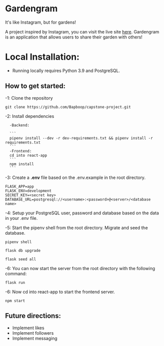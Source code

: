 # Gardengram
It's like Instagram, but for gardens!

A project inspired by Instagram, you can visit the live site [here](https://gardengram.herokuapp.com/). Gardengram is an application that allows users to share their garden with others!

# Local Installation:
- Running locally requires Python 3.9 and PostgreSQL.

## How to get started:

   -1: Clone the repository
```
git clone https://github.com/Bapboop/capstone-project.git
```


   -2: Install dependencies

      -Backend:

      ```
      pipenv install --dev -r dev-requirements.txt && pipenv install -r requirements.txt
      ```
      -Frontend:
      cd into react-app
      ```
      npm install
      ```

-3: Create a **.env** file based on the .env.example in the root directory.
   ```
   FLASK_APP=app
   FLASK_ENV=development
   SECRET_KEY=<secret key>
   DATABASE_URL=postgresql://<username>:<password>@<server>/<database name>

   ```
-4: Setup your PostgreSQL user, password and database based on the data in your .env file.

-5: Start the pipenv shell from the root directory. Migrate and seed the database.

   ```
   pipenv shell
   ```

   ```
   flask db upgrade
   ```

   ```
   flask seed all
   ```

-6: You can now start the server from the root directory with the following command:
   ```
   flask run
   ```

-6: Now cd into react-app to start the frontend server.
   ```
   npm start
   ```



## Future directions:
- Implement likes
- Implement followers
- Implement messaging
